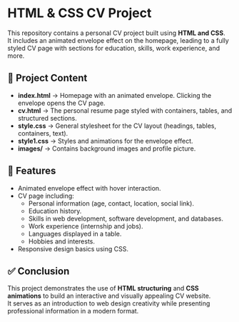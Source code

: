 # HTML & CSS CV Project

This repository contains a personal CV project built using **HTML and CSS**.  
It includes an animated envelope effect on the homepage, leading to a fully styled CV page with sections for education, skills, work experience, and more.

## 📂 Project Content
- **index.html** → Homepage with an animated envelope. Clicking the envelope opens the CV page.  
- **cv.html** → The personal resume page styled with containers, tables, and structured sections.  
- **style.css** → General stylesheet for the CV layout (headings, tables, containers, text).  
- **style1.css** → Styles and animations for the envelope effect.  
- **images/** → Contains background images and profile picture.  

## 🎯 Features
- Animated envelope effect with hover interaction.  
- CV page including:
  - Personal information (age, contact, location, social link).  
  - Education history.  
  - Skills in web development, software development, and databases.  
  - Work experience (internship and jobs).  
  - Languages displayed in a table.  
  - Hobbies and interests.  
- Responsive design basics using CSS.  

## ✅ Conclusion
This project demonstrates the use of **HTML structuring** and **CSS animations** to build an interactive and visually appealing CV website.  
It serves as an introduction to web design creativity while presenting professional information in a modern format.
